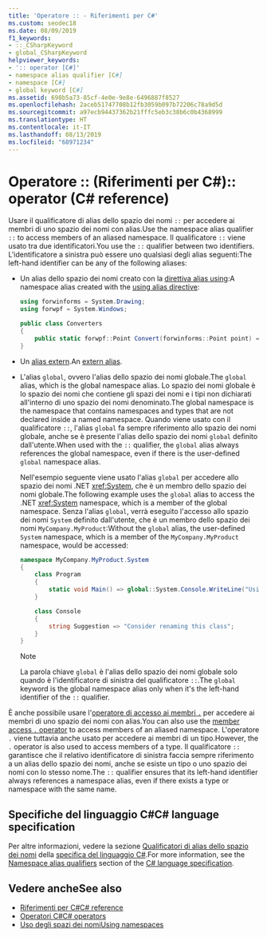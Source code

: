 ```yaml
---
title: 'Operatore :: - Riferimenti per C#'
ms.custom: seodec18
ms.date: 08/09/2019
f1_keywords:
- ::_CSharpKeyword
- global_CSharpKeyword
helpviewer_keywords:
- ':: operator [C#]'
- namespace alias qualifier [C#]
- namespace [C#]
- global keyword [C#]
ms.assetid: 698b5a73-85cf-4e0e-9e8e-6496887f8527
ms.openlocfilehash: 2aceb51747708b12fb3059b097b72206c78a9d5d
ms.sourcegitcommit: a97ecb94437362b21fffc5eb3c38b6c0b4368999
ms.translationtype: HT
ms.contentlocale: it-IT
ms.lasthandoff: 08/13/2019
ms.locfileid: "68971234"
---
```

# <a name="-operator-c-reference"></a><span data-ttu-id="c34d6-102">Operatore :: (Riferimenti per C#)</span><span class="sxs-lookup"><span data-stu-id="c34d6-102">:: operator (C# reference)</span></span>

<span data-ttu-id="c34d6-103">Usare il qualificatore di alias dello spazio dei nomi `::` per accedere ai membri di uno spazio dei nomi con alias.</span><span class="sxs-lookup"><span data-stu-id="c34d6-103">Use the namespace alias qualifier `::` to access members of an aliased namespace.</span></span> <span data-ttu-id="c34d6-104">Il qualificatore `::` viene usato tra due identificatori.</span><span class="sxs-lookup"><span data-stu-id="c34d6-104">You use the `::` qualifier between two identifiers.</span></span> <span data-ttu-id="c34d6-105">L'identificatore a sinistra può essere uno qualsiasi degli alias seguenti:</span><span class="sxs-lookup"><span data-stu-id="c34d6-105">The left-hand identifier can be any of the following aliases:</span></span>

- <span data-ttu-id="c34d6-106">Un alias dello spazio dei nomi creato con la [direttiva alias using](../keywords/using-directive.md):</span><span class="sxs-lookup"><span data-stu-id="c34d6-106">A namespace alias created with the [using alias directive](../keywords/using-directive.md):</span></span>
  
  ```csharp
  using forwinforms = System.Drawing;
  using forwpf = System.Windows;
  
  public class Converters
  {
      public static forwpf::Point Convert(forwinforms::Point point) => new forwpf::Point(point.X, point.Y);
  }
  ```

- <span data-ttu-id="c34d6-107">Un [alias extern](../keywords/extern-alias.md).</span><span class="sxs-lookup"><span data-stu-id="c34d6-107">An [extern alias](../keywords/extern-alias.md).</span></span>
- <span data-ttu-id="c34d6-108">L'alias `global`, ovvero l'alias dello spazio dei nomi globale.</span><span class="sxs-lookup"><span data-stu-id="c34d6-108">The `global` alias, which is the global namespace alias.</span></span> <span data-ttu-id="c34d6-109">Lo spazio dei nomi globale è lo spazio dei nomi che contiene gli spazi dei nomi e i tipi non dichiarati all'interno di uno spazio dei nomi denominato.</span><span class="sxs-lookup"><span data-stu-id="c34d6-109">The global namespace is the namespace that contains namespaces and types that are not declared inside a named namespace.</span></span> <span data-ttu-id="c34d6-110">Quando viene usato con il qualificatore `::`, l'alias `global` fa sempre riferimento allo spazio dei nomi globale, anche se è presente l'alias dello spazio dei nomi `global` definito dall'utente.</span><span class="sxs-lookup"><span data-stu-id="c34d6-110">When used with the `::` qualifier, the `global` alias always references the global namespace, even if there is the user-defined `global` namespace alias.</span></span>
  
  <span data-ttu-id="c34d6-111">Nell'esempio seguente viene usato l'alias `global` per accedere allo spazio dei nomi .NET <xref:System>, che è un membro dello spazio dei nomi globale.</span><span class="sxs-lookup"><span data-stu-id="c34d6-111">The following example uses the `global` alias to access the .NET <xref:System> namespace, which is a member of the global namespace.</span></span> <span data-ttu-id="c34d6-112">Senza l'alias `global`, verrà eseguito l'accesso allo spazio dei nomi `System` definito dall'utente, che è un membro dello spazio dei nomi `MyCompany.MyProduct`:</span><span class="sxs-lookup"><span data-stu-id="c34d6-112">Without the `global` alias, the user-defined `System` namespace, which is a member of the `MyCompany.MyProduct` namespace, would be accessed:</span></span>

  ```csharp
  namespace MyCompany.MyProduct.System
  {
      class Program
      {
          static void Main() => global::System.Console.WriteLine("Using global alias");
      }
  
      class Console
      {
          string Suggestion => "Consider renaming this class";
      }
  }
  ```
  
  > [!NOTE]
  > <span data-ttu-id="c34d6-113">La parola chiave `global` è l'alias dello spazio dei nomi globale solo quando è l'identificatore di sinistra del qualificatore `::`.</span><span class="sxs-lookup"><span data-stu-id="c34d6-113">The `global` keyword is the global namespace alias only when it's the left-hand identifier of the `::` qualifier.</span></span>

<span data-ttu-id="c34d6-114">È anche possibile usare l'[operatore di accesso ai membri `.`](member-access-operators.md#member-access-operator-) per accedere ai membri di uno spazio dei nomi con alias.</span><span class="sxs-lookup"><span data-stu-id="c34d6-114">You can also use the [member access `.` operator](member-access-operators.md#member-access-operator-) to access members of an aliased namespace.</span></span> <span data-ttu-id="c34d6-115">L'operatore `.` viene tuttavia anche usato per accedere ai membri di un tipo.</span><span class="sxs-lookup"><span data-stu-id="c34d6-115">However, the `.` operator is also used to access members of a type.</span></span> <span data-ttu-id="c34d6-116">Il qualificatore `::` garantisce che il relativo identificatore di sinistra faccia sempre riferimento a un alias dello spazio dei nomi, anche se esiste un tipo o uno spazio dei nomi con lo stesso nome.</span><span class="sxs-lookup"><span data-stu-id="c34d6-116">The `::` qualifier ensures that its left-hand identifier always references a namespace alias, even if there exists a type or namespace with the same name.</span></span>

## <a name="c-language-specification"></a><span data-ttu-id="c34d6-117">Specifiche del linguaggio C#</span><span class="sxs-lookup"><span data-stu-id="c34d6-117">C# language specification</span></span>

<span data-ttu-id="c34d6-118">Per altre informazioni, vedere la sezione [Qualificatori di alias dello spazio dei nomi](~/_csharplang/spec/namespaces.md#namespace-alias-qualifiers) della [specifica del linguaggio C#](~/_csharplang/spec/introduction.md).</span><span class="sxs-lookup"><span data-stu-id="c34d6-118">For more information, see the [Namespace alias qualifiers](~/_csharplang/spec/namespaces.md#namespace-alias-qualifiers) section of the [C# language specification](~/_csharplang/spec/introduction.md).</span></span>

## <a name="see-also"></a><span data-ttu-id="c34d6-119">Vedere anche</span><span class="sxs-lookup"><span data-stu-id="c34d6-119">See also</span></span>

- [<span data-ttu-id="c34d6-120">Riferimenti per C#</span><span class="sxs-lookup"><span data-stu-id="c34d6-120">C# reference</span></span>](../index.md)
- [<span data-ttu-id="c34d6-121">Operatori C#</span><span class="sxs-lookup"><span data-stu-id="c34d6-121">C# operators</span></span>](index.md)
- [<span data-ttu-id="c34d6-122">Uso degli spazi dei nomi</span><span class="sxs-lookup"><span data-stu-id="c34d6-122">Using namespaces</span></span>](../../programming-guide/namespaces/using-namespaces.md)
